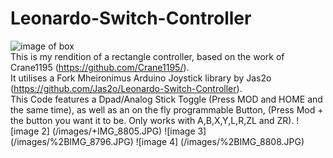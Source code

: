 # Leonardo-Switch-Controller
![image of box](/images/%2BIMG_8785.JPG)  
This is my rendition of a rectangle controller, based on the work of Crane1195 (https://github.com/Crane1195/).  
It utilises a Fork Mheironimus Arduino Joystick library by Jas2o (https://github.com/Jas2o/Leonardo-Switch-Controller).  
  This Code features a Dpad/Analog Stick Toggle (Press MOD and HOME and the same time), as well as an on the fly programmable Button,
  (Press Mod + the button you want it to be. Only works with A,B,X,Y,L,R,ZL and ZR).
![image 2] (/images/+IMG_8805.JPG)
![image 3] (/images/%2BIMG_8796.JPG)
![image 4] (/images/%2BIMG_8808.JPG)
